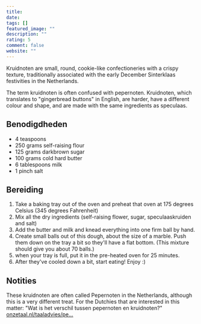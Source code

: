 ```yaml
---
title: 
date: 
tags: []
featured_image: ""
description: ""
rating: 5
comment: false
website: ""
---
```


Kruidnoten are small, round, cookie-like confectioneries with a crispy texture, traditionally associated with the early December Sinterklaas festivities in the Netherlands.

The term kruidnoten is often confused with pepernoten. Kruidnoten, which translates to "gingerbread buttons" in English, are harder, have a different colour and shape, and are made with the same ingredients as speculaas.

## Benodigdheden

-   4 teaspoons 
-   250 grams  self-raising flour 
-   125 grams  darkbrown sugar 
-   100 grams  cold hard butter 
-   6 tablespoons  milk 
-   1 pinch  salt 

## Bereiding

1.  Take a baking tray out of the oven and preheat that oven at 175 degrees Celsius (345 degrees Fahrenheit) 
2.  Mix all the dry ingredients (self-raising flower, sugar, speculaaskruiden and salt) 
3.  Add the butter and milk and knead everything into one firm ball by hand. 
4.  Create small balls out of this dough, about the size of a marble. Push them down on the tray a bit so they'll have a flat bottom. (This mixture should give you about 70 balls.) 
5.  when your tray is full, put it in the pre-heated oven for 25 minutes. 
6.  After they've cooled down a bit, start eating! Enjoy :) 

## Notities

These kruidnoten are often called Pepernoten in the Netherlands, although this is a very different treat. For the Dutchies that are interested in this matter: "Wat is het verschil tussen pepernoten en kruidnoten?" [onzetaal.nl/taaladvies/pe...](https://onzetaal.nl/taaladvies/pepernoten-kruidnoten)